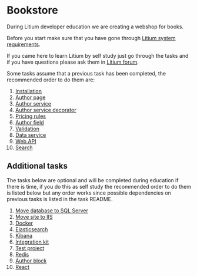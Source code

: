 # Bookstore

During Litium developer education we are creating a webshop for books.

Before you start make sure that you have gone through [Litium system requirements](https://docs.litium.com/documentation/get-started/system-requirements).

If you came here to learn Litium by self study just go through the tasks and if you have questions please ask them in [Litium forum](https://forum.litium.com/). 

Some tasks assume that a previous task has been completed, the recommended order to do them are:

1. [Installation](./Installation)
1. [Author page](./Author%20page)
1. [Author service](./Author%20service)
1. [Author service decorator](./Author%20service%20decorator)
1. [Pricing rules](./Pricing%20rules)
1. [Author field](./Author%20field)
1. [Validation](./Validation)
1. [Data service](./Data%20service)
1. [Web API](./Web%20API)
1. [Search](./Search)

## Additional tasks

The tasks below are optional and will be completed during education if there is time, if you do this as self study the recommended order to do them is listed below but any order works since possible dependencies on previous tasks is listed in the task README.

1. [Move database to SQL Server](./Move%20database%20to%20SQL%20Server)
1. [Move site to IIS](./Move%20site%20to%20IIS)
1. [Docker](./Docker)
1. [Elasticsearch](./Elasticsearch)
1. [Kibana](./Kibana)
1. [Integration kit](./Integration%20kit)
1. [Test project](./Test%20project)
1. [Redis](./Redis)
1. [Author block](./Author%20block)
1. [React](./React)
 